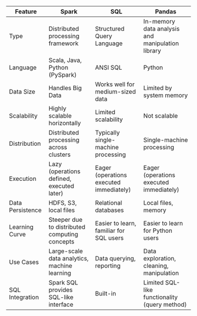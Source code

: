
|Feature         |Spark                                        |SQL                                    |Pandas                                          |
|----------------|---------------------------------------------|---------------------------------------|------------------------------------------------|
|Type            |Distributed processing framework             |Structured Query Language              |In-memory data analysis and manipulation library|
|Language        |Scala, Java, Python (PySpark)                |ANSI SQL                               |Python                                          |
|Data Size       |Handles Big Data                             |Works well for medium-sized data       |Limited by system memory                        |
|Scalability     |Highly scalable horizontally                 |Limited scalability                    |Not scalable                                    |
|Distribution    |Distributed processing across clusters       |Typically single-machine processing    |Single-machine processing                       |
|Execution       |Lazy (operations defined, executed later)    |Eager (operations executed immediately)|Eager (operations executed immediately)         |
|Data Persistence|HDFS, S3, local files                        |Relational databases                   |Local files, memory                             |
|Learning Curve  |Steeper due to distributed computing concepts|Easier to learn, familiar for SQL users|Easier to learn for Python users                |
|Use Cases       |Large-scale data analytics, machine learning |Data querying, reporting               |Data exploration, cleaning, manipulation        |
|SQL Integration |Spark SQL provides SQL-like interface        |Built-in                               |Limited SQL-like functionality (query method)   |

